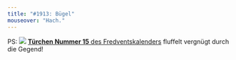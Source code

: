 ```yaml
---
title: "#1913: Bügel"
mouseover: "Hach."
---
```


PS:
<a href="http://www.fonflatter.de/advent10"><img src="http://www.fonflatter.de/adv10/erfindungen_s.png"></a>
<a href="http://www.fonflatter.de/advent10"><strong>Türchen Nummer 15</strong> des Fredventskalenders</a> fluffelt vergnügt durch die Gegend!

